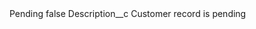 <?xml version="1.0" encoding="UTF-8"?>
<CustomMetadata xmlns="http://soap.sforce.com/2006/04/metadata" xmlns:xsi="http://www.w3.org/2001/XMLSchema-instance" xmlns:xsd="http://www.w3.org/2001/XMLSchema">
    <label>Pending</label>
    <protected>false</protected>
    <values>
        <field>Description__c</field>
        <value xsi:type="xsd:string">Customer record is pending</value>
    </values>
</CustomMetadata>
